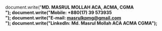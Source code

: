 document.write("<b>MD. MASRUL MOLLAH ACA, ACMA, CGMA<b/> <br/>");
document.write("<b>Mobile:<b/> +880(17) 39 573935 <br/> ");
document.write("<b>E-mail:<b/> masrulkpmg@gmail.com <br/>");
document.write("<b>LinkedIn:<b/> Md. Masrul Mollah ACA ACMA CGMA");
